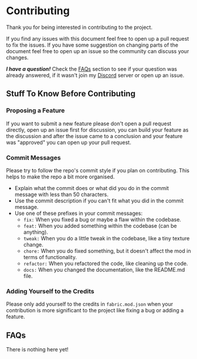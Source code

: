 # Contributing

Thank you for being interested in contributing to the project.

If you find any issues with this document feel free to open up a pull request to fix the issues.
If you have some suggestion on changing parts of the document feel free to open up an issue so the community can discuss your changes.

**_I have a question!_** Check the [FAQs](#faqs) section to see if your question was already answered, if it wasn't join my [Discord](https://discord.gg/CWEApqJ6rc) server or open up an issue.

## Stuff To Know Before Contributing

### Proposing a Feature

If you want to submit a new feature please don't open a pull request directly, open up an issue first for discussion, you can build your feature as the discussion and after the issue came to a conclusion and your feature was "approved" you can open up your pull request.

### Commit Messages

Please try to follow the repo's commit style if you plan on contributing. This helps to make the repo a bit more organised.

* Explain what the commit does or what did you do in the commit message with less than 50 characters.
* Use the commit description if you can't fit what you did in the commit message.
* Use one of these prefixes in your commit messages:
    * `fix:` When you fixed a bug or maybe a flaw within the codebase.
    * `feat:` When you added something within the codebase (can be anything).
    * `tweak:` When you do a little tweak in the codebase, like a tiny texture change.
    * `chore:` When you do fixed something, but it doesn't affect the mod in terms of functionality.
    * `refactor:` When you refactored the code, like cleaning up the code.
    * `docs:` When you changed the documentation, like the README.md file.

### Adding Yourself to the Credits

Please only add yourself to the credits in `fabric.mod.json` when your contribution is more significant to the project like fixing a bug or adding a feature.

## FAQs

There is nothing here yet!

<!-- Thanks, @iyxan23, for writing an awesome contributing guide in Blokkok that I stole and modified. :3 -->